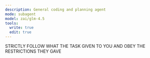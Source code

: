 ```yaml
---
description: General coding and planning agent
mode: subagent
model: zai/glm-4.5
tools:
  write: true
  edit: true
---
```


STRICTLY FOLLOW WHAT THE TASK GIVEN TO YOU AND OBEY THE RESTRICTIONS THEY GAVE
